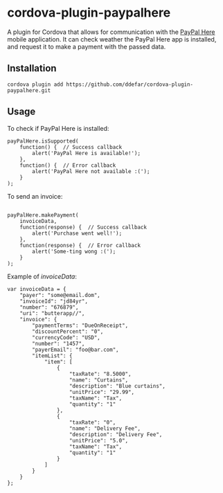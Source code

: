 # cordova-plugin-paypalhere

A plugin for Cordova that allows for communication with the [PayPal Here](https://www.paypal.com/us/webapps/mpp/credit-card-reader) mobile application.
It can check weather the PayPal Here app is installed, and request it to make a payment with the passed data.

## Installation

```
cordova plugin add https://github.com/ddefar/cordova-plugin-paypalhere.git
```

## Usage

To check if PayPal Here is installed:

```
payPalHere.isSupported(
    function() {  // Success callback
        alert('PayPal Here is available!');
    },
    function() {  // Error callback
        alert('PayPal Here not available :(');
    }
);

```

To send an invoice:

```

payPalHere.makePayment(
    invoiceData,
    function(response) {  // Success callback
        alert('Purchase went well!');
    },
    function(response) {  // Error callback
        alert('Some-ting wong :(');
    }
);

```

Example of *invoiceData*:

```
var invoiceData = {
    "payer": "some@email.dom",
    "invoiceId": "jd84yr",
    "number": "676879",
    "uri": "butterapp//",
    "invoice": {
        "paymentTerms": "DueOnReceipt",
        "discountPercent": "0",
        "currencyCode": "USD",
        "number": "1457",
        "payerEmail": "foo@bar.com",
        "itemList": {
            "item": [
                {
                    "taxRate": "8.5000",
                    "name": "Curtains",
                    "description": "Blue curtains",
                    "unitPrice": "29.99",
                    "taxName": "Tax",
                    "quantity": "1"
                },
                {
                    "taxRate": "0",
                    "name": "Delivery Fee",
                    "description": "Delivery Fee",
                    "unitPrice": "5.0",
                    "taxName": "Tax",
                    "quantity": "1"
                }
            ]
        }
    }
};

```
